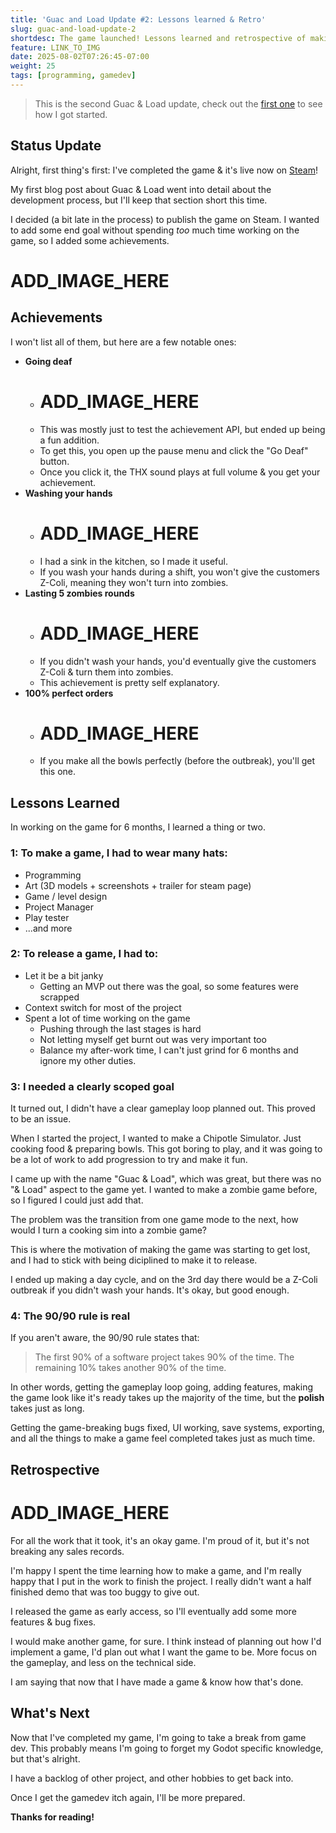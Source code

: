 ```yaml
---
title: 'Guac and Load Update #2: Lessons learned & Retro'
slug: guac-and-load-update-2
shortdesc: The game launched! Lessons learned and retrospective of making a game in 6 months.
feature: LINK_TO_IMG
date: 2025-08-02T07:26:45-07:00
weight: 25
tags: [programming, gamedev]
---
```


> This is the second Guac & Load update, check out the [first one](/blog/guac-and-load-update-1) to see how I got started.

## Status Update
Alright, first thing's first: I've completed the game & it's live now on [Steam](https://store.steampowered.com/app/3800880/Guac__Load/)!

My first blog post about Guac & Load went into detail about the development process, but I'll keep that section short this time.

I decided (a bit late in the process) to publish the game on Steam. I wanted to add some end goal without spending *too* much time working on the game, so I added some achievements. 

# ADD_IMAGE_HERE

## Achievements 
I won't list all of them, but here are a few notable ones:
- **Going deaf**
  - # ADD_IMAGE_HERE
  - This was mostly just to test the achievement API, but ended up being a fun addition.
  - To get this, you open up the pause menu and click the "Go Deaf" button.
  - Once you click it, the THX sound plays at full volume & you get your achievement. 
- **Washing your hands**
  - # ADD_IMAGE_HERE
  - I had a sink in the kitchen, so I made it useful. 
  - If you wash your hands during a shift, you won't give the customers Z-Coli, meaning they won't turn into zombies.
- **Lasting 5 zombies rounds**
  - # ADD_IMAGE_HERE
  - If you didn't wash your hands, you'd eventually give the customers Z-Coli & turn them into zombies.
  - This achievement is pretty self explanatory.
- **100% perfect orders**
  - # ADD_IMAGE_HERE
  - If you make all the bowls perfectly (before the outbreak), you'll get this one.


## Lessons Learned
In working on the game for 6 months, I learned a thing or two. 

### 1: To make a game, I had to wear many hats:
- Programming
- Art (3D models + screenshots + trailer for steam page)
- Game / level design
- Project Manager
- Play tester
- ...and more

### 2: To **release** a game, I had to:
- Let it be a bit janky
  - Getting an MVP out there was the goal, so some features were scrapped 
- Context switch for most of the project
- Spent a lot of time working on the game
  - Pushing through the last stages is hard
  - Not letting myself get burnt out was very important too
  - Balance my after-work time, I can't just grind for 6 months and ignore my other duties.

### 3: I needed a clearly scoped goal

It turned out, I didn't have a clear gameplay loop planned out. This proved to be an issue. 

When I started the project, I wanted to make a Chipotle Simulator. Just cooking food & preparing bowls. This got boring to play, and it was going to be a lot of work to add progression to try and make it fun.

I came up with the name "Guac & Load", which was great, but there was no "& Load" aspect to the game yet. I wanted to make a zombie game before, so I figured I could just add that. 

The problem was the transition from one game mode to the next, how would I turn a cooking sim into a zombie game?

This is where the motivation of making the game was starting to get lost, and I had to stick with being diciplined to make it to release.

I ended up making a day cycle, and on the 3rd day there would be a Z-Coli outbreak if you didn't wash your hands. It's okay, but good enough.

### 4: The 90/90 rule is real

If you aren't aware, the 90/90 rule states that:

> The first 90% of a software project takes 90% of the time. The remaining 10% takes another 90% of the time.

In other words, getting the gameplay loop going, adding features, making the game look like it's ready takes up the majority of the time, but the **polish** takes just as long.

Getting the game-breaking bugs fixed, UI working, save systems, exporting, and all the things to make a game feel completed takes just as much time.


## Retrospective

# ADD_IMAGE_HERE

For all the work that it took, it's an okay game. I'm proud of it, but it's not breaking any sales records. 

I'm happy I spent the time learning how to make a game, and I'm really happy that I put in the work to finish the project. I really didn't want a half finished demo that was too buggy to give out.

I released the game as early access, so I'll eventually add some more features & bug fixes. 

I would make another game, for sure. I think instead of planning out how I'd implement a game, I'd plan out what I want the game to be. More focus on the gameplay, and less on the technical side.

I am saying that now that I have made a game & know how that's done.

## What's Next

Now that I've completed my game, I'm going to take a break from game dev. This probably means I'm going to forget my Godot specific knowledge, but that's alright.

I have a backlog of other project, and other hobbies to get back into. 

Once I get the gamedev itch again, I'll be more prepared.


**Thanks for reading!**
